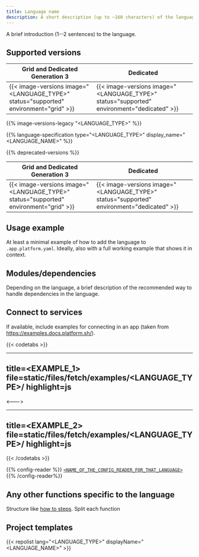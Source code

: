 ```yaml
---
title: Language name
description: A short description (up to ~160 characters) of the language that should make sense out of context (like on a listing page).
---
```


<!-- 
When to use
  For all available languages: https://docs.platform.sh/languages.html

How to use
  1. Copy this template into /src/docs/languages/.
  2. Rename it to match the title.
  3. Replace the following content with your own.
  4. Replace all instances of "<LANGUAGE_TYPE>" in the examples with the language's code name (such as "nodejs").
  5. Replace all instances of "<LANGUAGE_NAME>" in the examples with the language's name (such as "Node.js").
-->

A brief introduction (1--2 sentences) to the language.

## Supported versions

| Grid and Dedicated Generation 3 | Dedicated |
|---------------------------------|-----------|
|  {{< image-versions image="<LANGUAGE_TYPE>" status="supported" environment="grid" >}} | {{< image-versions image="<LANGUAGE_TYPE>" status="supported" environment="dedicated" >}} |
<!-- To automatically check any differences in the registry with legacy regions -->
{{% image-versions-legacy "<LANGUAGE_TYPE>" %}}

{{% language-specification type="<LANGUAGE_TYPE>" display_name="<LANGUAGE_NAME>" %}}

<!-- If there are any deprecated versions. -->
{{% deprecated-versions %}}

| Grid and Dedicated Generation 3 | Dedicated |
|---------------------------------|-----------|
|  {{< image-versions image="<LANGUAGE_TYPE>" status="supported" environment="grid" >}} | {{< image-versions image="<LANGUAGE_TYPE>" status="supported" environment="dedicated" >}} |

## Usage example

At least a minimal example of how to add the language to `.app.platform.yaml`.
Ideally, also with a full working example that shows it in context.

## Modules/dependencies

Depending on the language, a brief description of the recommended way to handle dependencies in the language.

## Connect to services

If available, include examples for connecting in an app
(taken from https://examples.docs.platform.sh/).

{{< codetabs >}}

---
title=<EXAMPLE_1>
file=static/files/fetch/examples/<LANGUAGE_TYPE>/<SERVICE>
highlight=js
---

<--->

---
title=<EXAMPLE_2>
file=static/files/fetch/examples/<LANGUAGE_TYPE>/<SERVICE>
highlight=js
---

{{< /codetabs >}}

<!-- If available, include the configuration reader available for the given language
(for example, for [Python](https://github.com/platformsh/config-reader-python)). -->

{{% config-reader %}}
[`<NAME_OF_THE_CONFIG_READER_FOR_THAT_LANGUAGE>`](<LINK_TO_THE_REPO>)
{{% /config-reader%}}

## Any other functions specific to the language

Structure like [how to steps](./how-to.md#1-do-this-step-first).
Split each function 

## Project templates

{{< repolist lang="<LANGUAGE_TYPE>" displayName="<LANGUAGE_NAME>" >}}
